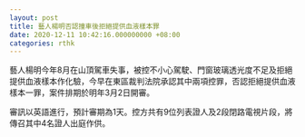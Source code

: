 ```yaml
---
layout: post
title: 藝人楊明否認撞車後拒絕提供血液樣本罪
date: 2020-12-11 10:42:16.000000000 +08:00
categories: rthk
---
```


藝人楊明今年8月在山頂駕車失事，被控不小心駕駛、門窗玻璃透光度不足及拒絕提供血液樣本作化驗，今早在東區裁判法院承認其中兩項控罪，否認拒絕提供血液樣本一罪，案件排期於明年3月2日開審。

審訊以英語進行，預計審期為1天。控方共有9位列表證人及2段閉路電視片段，將傳召其中4名證人出庭作供。
